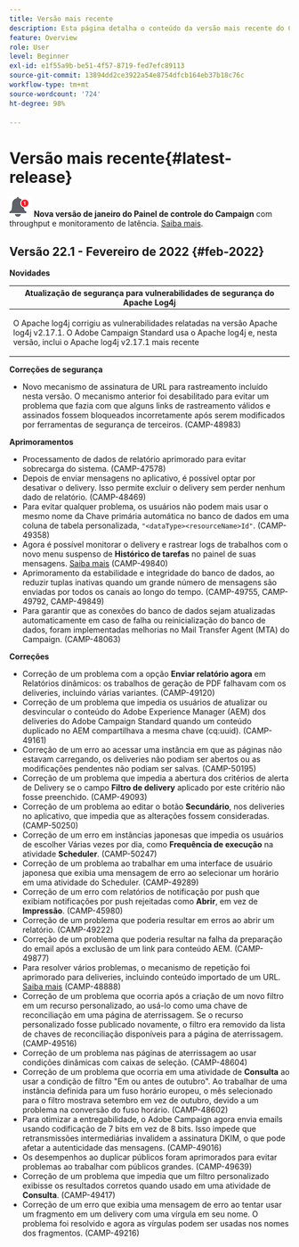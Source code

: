 ```yaml
---
title: Versão mais recente
description: Esta página detalha o conteúdo da versão mais recente do Campaign Standard
feature: Overview
role: User
level: Beginner
exl-id: e1f55a9b-be51-4f57-8719-fed7efc89113
source-git-commit: 13894dd2ce3922a54e8754dfcb164eb37b18c76c
workflow-type: tm+mt
source-wordcount: '724'
ht-degree: 98%

---
```



# Versão mais recente{#latest-release}

![](assets/do-not-localize/cp-icon.png) **Nova versão de janeiro do Painel de controle do Campaign** com throughput e monitoramento de latência. [Saiba mais](https://experienceleague.adobe.com/docs/control-panel/using/release-notes.html?lang=pt-BR).

## Versão 22.1 - Fevereiro de 2022 {#feb-2022}

**Novidades**

<table> 
<thead> 
<tr> 
<th> <strong>Atualização de segurança para vulnerabilidades de segurança do Apache Log4j</strong><br /> </th> 
</tr> 
</thead> 
<tbody> 
<tr> 
<td>
<p>O Apache log4j corrigiu as vulnerabilidades relatadas na versão Apache log4j v2.17.1. O Adobe Campaign Standard usa o Apache log4j e, nesta versão, inclui o Apache log4j v2.17.1 mais recente </p>
</td> 
</tr> 
</tbody> 
</table>

**Correções de segurança**

* Novo mecanismo de assinatura de URL para rastreamento incluído nesta versão. O mecanismo anterior foi desabilitado para evitar um problema que fazia com que alguns links de rastreamento válidos e assinados fossem bloqueados incorretamente após serem modificados por ferramentas de segurança de terceiros. (CAMP-48983)

**Aprimoramentos**

* Processamento de dados de relatório aprimorado para evitar sobrecarga do sistema. (CAMP-47578)
* Depois de enviar mensagens no aplicativo, é possível optar por desativar o delivery. Isso permite excluir o delivery sem perder nenhum dado de relatório. (CAMP-48469)
* Para evitar qualquer problema, os usuários não podem mais usar o mesmo nome da Chave primária automática no banco de dados em uma coluna de tabela personalizada, `"<dataType><resourceName>Id"`. (CAMP-49358)
* Agora é possível monitorar o delivery e rastrear logs de trabalhos com o novo menu suspenso de **Histórico de tarefas** no painel de suas mensagens. [Saiba mais](../../sending/using/monitoring-a-delivery.md) (CAMP-49840)
* Aprimoramento da estabilidade e integridade do banco de dados, ao reduzir tuplas inativas quando um grande número de mensagens são enviadas por todos os canais ao longo do tempo. (CAMP-49755, CAMP-49792, CAMP-49849)
* Para garantir que as conexões do banco de dados sejam atualizadas automaticamente em caso de falha ou reinicialização do banco de dados, foram implementadas melhorias no Mail Transfer Agent (MTA) do Campaign. (CAMP-48063)


**Correções**

* Correção de um problema com a opção **Enviar relatório agora** em Relatórios dinâmicos: os trabalhos de geração de PDF falhavam com os deliveries, incluindo várias variantes. (CAMP-49120)
* Correção de um problema que impedia os usuários de atualizar ou desvincular o conteúdo do Adobe Experience Manager (AEM) dos deliveries do Adobe Campaign Standard quando um conteúdo duplicado no AEM compartilhava a mesma chave (cq:uuid). (CAMP-49161)
* Correção de um erro ao acessar uma instância em que as páginas não estavam carregando, os deliveries não podiam ser abertos ou as modificações pendentes não podiam ser salvas. (CAMP-50195)
* Correção de um problema que impedia a abertura dos critérios de alerta de Delivery se o campo **Filtro de delivery** aplicado por este critério não fosse preenchido. (CAMP-49093)
* Correção de um problema ao editar o botão **Secundário**, nos deliveries no aplicativo, que impedia que as alterações fossem consideradas. (CAMP-50250)
* Correção de um erro em instâncias japonesas que impedia os usuários de escolher Várias vezes por dia, como **Frequência de execução** na atividade **Scheduler**. (CAMP-50247)
* Correção de um problema ao trabalhar em uma interface de usuário japonesa que exibia uma mensagem de erro ao selecionar um horário em uma atividade do Scheduler. (CAMP-49289)
* Correção de um erro com relatórios de notificação por push que exibiam notificações por push rejeitadas como **Abrir**, em vez de **Impressão**. (CAMP-45980)
* Correção de um problema que poderia resultar em erros ao abrir um relatório. (CAMP-49222)
* Correção de um problema que poderia resultar na falha da preparação do email após a exclusão de um link para conteúdo AEM. (CAMP-49877)
* Para resolver vários problemas, o mecanismo de repetição foi aprimorado para deliveries, incluindo conteúdo importado de um URL. [Saiba mais](../../designing/using/using-existing-content.md#retrieving-content-from-a-url-automatically-at-preparation-time) (CAMP-48888)
* Correção de um problema que ocorria após a criação de um novo filtro em um recurso personalizado, ao usá-lo como uma chave de reconciliação em uma página de aterrissagem. Se o recurso personalizado fosse publicado novamente, o filtro era removido da lista de chaves de reconciliação disponíveis para a página de aterrissagem. (CAMP-49516)
* Correção de um problema nas páginas de aterrissagem ao usar condições dinâmicas com caixas de seleção. (CAMP-48604)
* Correção de um problema que ocorria em uma atividade de **Consulta** ao usar a condição de filtro &quot;Em ou antes de outubro&quot;. Ao trabalhar de uma instância definida para um fuso horário europeu, o mês selecionado para o filtro mostrava setembro em vez de outubro, devido a um problema na conversão do fuso horário. (CAMP-48602)
* Para otimizar a entregabilidade, o Adobe Campaign agora envia emails usando codificação de 7 bits em vez de 8 bits. Isso impede que retransmissões intermediárias invalidem a assinatura DKIM, o que pode afetar a autenticidade das mensagens. (CAMP-49016)
* Os desempenhos ao duplicar públicos foram aprimorados para evitar problemas ao trabalhar com públicos grandes. (CAMP-49639)
* Correção de um problema que impedia que um filtro personalizado exibisse os resultados corretos quando usado em uma atividade de **Consulta**. (CAMP-49417)
* Correção de um erro que exibia uma mensagem de erro ao tentar usar um fragmento em um delivery com uma vírgula em seu nome. O problema foi resolvido e agora as vírgulas podem ser usadas nos nomes dos fragmentos. (CAMP-49216)

